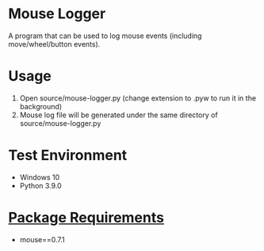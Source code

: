 # Mouse Logger
A program that can be used to log mouse events (including move/wheel/button events).

# Usage
1. Open source/mouse-logger.py (change extension to .pyw to run it in the background)
2. Mouse log file will be generated under the same directory of source/mouse-logger.py

# Test Environment
+ Windows 10
+ Python 3.9.0

# [Package Requirements](https://github.com/Andre3000TW/code-vault/blob/master/mouse-logger/requirements.bat)
+ mouse==0.7.1
